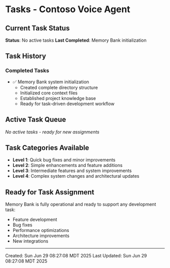 # Tasks - Contoso Voice Agent

## Current Task Status
**Status**: No active tasks
**Last Completed**: Memory Bank initialization

## Task History
### Completed Tasks
- ✅ Memory Bank system initialization
  - Created complete directory structure
  - Initialized core context files
  - Established project knowledge base
  - Ready for task-driven development workflow

## Active Task Queue
*No active tasks - ready for new assignments*

## Task Categories Available
- **Level 1**: Quick bug fixes and minor improvements
- **Level 2**: Simple enhancements and feature additions
- **Level 3**: Intermediate features and system improvements
- **Level 4**: Complex system changes and architectural updates

## Ready for Task Assignment
Memory Bank is fully operational and ready to support any development task:
- Feature development
- Bug fixes
- Performance optimizations
- Architecture improvements
- New integrations

---
Created: Sun
Jun
29
08:27:08
MDT
2025
Last Updated: Sun
Jun
29
08:27:08
MDT
2025
